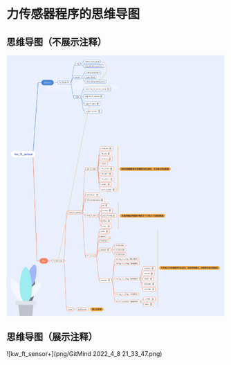 # 力传感器程序的思维导图
## 思维导图（不展示注释）
![kw_ft_sensor](png/kw_ft_sensor.png)
## 思维导图（展示注释）
![kw_ft_sensor+](png/GitMind 2022_4_8 21_33_47.png)